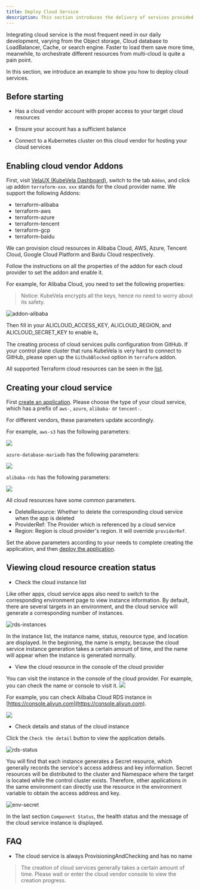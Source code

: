 ```yaml
---
title: Deploy Cloud Service
description: This section introduces the delivery of services provided by cloud vendors through KubeVela and orchestrating your services in the Kubernetes cluster.
---
```


Integrating cloud service is the most frequent need in our daily development, varying from the Object storage, Cloud
database to LoadBalancer, Cache, or search engine. Faster to load them save more time, meanwhile, to orchestrate
different resources from multi-cloud is quite a pain point.

In this section, we introduce an example to show you how to deploy cloud services.

## Before starting

- Has a cloud vendor account with proper access to your target cloud resources

- Ensure your account has a sufficient balance

- Connect to a Kubernetes cluster on this cloud vendor for hosting your cloud services

## Enabling cloud vendor Addons

First, visit [VelaUX (KubeVela Dashboard)](../install#3-install-velaux), switch to the tab `Addon`, and click up addon
`terraform-xxx`. `xxx` stands for the cloud provider name. We support the following Addons:

- terraform-alibaba
- terraform-aws
- terraform-azure
- terraform-tencent  
- terraform-gcp  
- terraform-baidu  

We can provision cloud resources in Alibaba Cloud, AWS, Azure, Tencent Cloud, Google Cloud Platform and Baidu Cloud respectively.

Follow the instructions on all the properties of the addon for each cloud provider to set the addon and enable it.

For example, for Alibaba Cloud, you need to set the following properties:

> Notice: KubeVela encrypts all the keys, hence no need to worry about its safety.

![addon-alibaba](../resources/addon-alibaba.jpg)

Then fill in your ALICLOUD_ACCESS_KEY, ALICLOUD_REGION, and ALICLOUD_SECRET_KEY to enable it。

The creating process of cloud services pulls configuration from GitHub. If your control plane
cluster that runs KubeVela is very hard to connect to GitHub, please open up the `GithubBlocked` option in `terraform`
addon.

All supported Terraform cloud resources can be seen in the [list](../end-user/components/cloud-services/cloud-resources-list).

## Creating your cloud service

First [create an application](../how-to/dashboard/application/create-application). Please choose the type of your cloud service,
which has a prefix of `aws-`, `azure`, `alibaba-` or `tencent-`.

For different vendors, these parameters update accordingly. 

For example, `aws-s3` has the following parameters:

![](../resources/aws-s3-parameters.png)

`azure-database-mariadb` has the following parameters:

![](../resources/azure-database-mariadb-parameters.png)

`alibaba-rds` has the following parameters:

![](../resources/alibaba-rds-parameters.png)

All cloud resources have some common parameters.

- DeleteResource: Whether to delete the corresponding cloud service when the app is deleted
- ProviderRef: The Provider which is referenced by a cloud service
- Region: Region is cloud provider's region. It will override `providerRef`.

Set the above parameters according to your needs to complete creating the application, and then [deploy the application](../how-to/dashboard/application/deploy-application).

## Viewing cloud resource creation status

- Check the cloud instance list

Like other apps, cloud service apps also need to switch to the corresponding environment page to view instance information.
By default, there are several targets in an environment, and the cloud service will generate a corresponding number of instances.

![rds-instances](../resources/rds-instances.jpg)

In the instance list, the instance name, status, resource type, and location are displayed. In the beginning, the name is empty,
because the cloud service instance generation takes a certain amount of time, and the name will appear when the instance is generated normally.

- View the cloud resource in the console of the cloud provider

You can visit the instance in the console of the cloud provider. For example, you can check the name or console to visit it.
![](../resources/application-console-link.png)

For example, you can check Alibaba Cloud RDS instance in [https://console.aliyun.com](https://console.aliyun.com).

![](../resources/alibaba-cloud-rds-console.png)

- Check details and status of the cloud instance

Click the `Check the detail` button to view the application details.

![rds-status](../resources/rds-status.jpg)

You will find that each instance generates a Secret resource, which generally records the service's access address and
key information. Secret resources will be distributed to the cluster and Namespace where the target is located while the
control cluster exists. Therefore, other applications in the same environment can directly use the resource in the
environment variable to obtain the access address and key.

![env-secret](../resources/env-secret.jpg)

In the last section `Component Status`, the health status and the message of the cloud service instance is displayed.

## FAQ

- The cloud service is always ProvisioningAndChecking and has no name

> The creation of cloud services generally takes a certain amount of time. Please wait or enter the cloud vendor console to view the creation progress.

